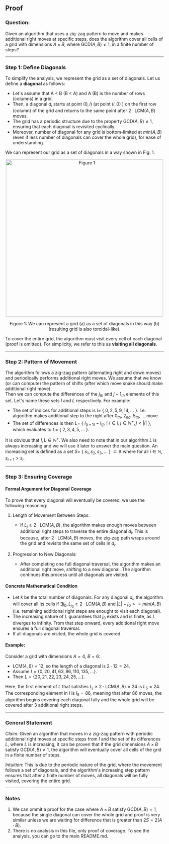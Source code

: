 ## Proof

### Question:
Given an algorithm that uses a zig-zag pattern to move and makes additional right moves at specific steps, does the algorithm cover all cells of a grid with dimensions $A \times B$, where $\text{GCD}(A, B) \neq 1$, in a finite number of steps?

---

### Step 1: Define Diagonals
To simplify the analysis, we represent the grid as a set of diagonals. Let us define a **diagonal** as follows:
- Let's assume that A < B (B < A) and A (B) is the number of rows (columns) in a grid. 
- Then, a diagonal $d_i$ starts at point $(0, i)$ (at point $(i, 0)$ ) on the first row (column) of the grid and returns to the same point after $2 \cdot \text{LCM}(A, B)$ moves. 
- The grid has a periodic structure due to the property $\text{GCD}(A, B) \neq 1$, ensuring that each diagonal is revisited cyclically.
- Moreover, number of diagonal for any grid is bottom-limited at $min(A, B)$ (even if less number of diagonals can cover the whole grid), for ease of understanding. 

We can represent our grid as a set of diagonals in a way shown in Fig. 1. 

<p align="center">
  <img src="https://github.com/user-attachments/assets/8677cf31-c3a4-4ebd-a6b9-68361d02c552" width="500" title="Figure 1">
</p>
<p align="center">Figure 1: We can represent a grid (a) as a set of diagonals in this way (b) (resulting grid is also toroidal-like).</p>

To cover the entire grid, the algorithm must visit every cell of each diagonal (proof is omitted). For simplicity, we refer to this as **visiting all diagonals**.

---

### Step 2: Pattern of Movement
The algorithm follows a zig-zag pattern (alternating right and down moves) and periodically performs additional right moves. We assume that we know (or can compute) the pattern of shifts (after which move snake should make additional right move). </br>
Then we can compute the differences of the $j_{th}$ and $j+1_{th}$ elements of this set. Let's name these sets $I$ and $L$ respectively. For example:
- The set of indices for additional steps is $I =$ { $0, 2, 5, 9, 14, ...$ }. I.e. algorithm makes additional step to the right after $0_{th}$, $2_{nd}$, $5_{th}$, ... move.
- The set of differences is then $L =$ { $i_{(j+1)} - i_{(j)} \mid i \in I, j \in \mathbb{N^+}, j < |I|$ }, which evaluates to $L =$ { $2, 3, 4, 5, ...$ }.

It is obvious that $I, L \in \mathbb{N^+}$.
We also need to note that in our algorithm $L$ is always increasing and we will use it later to answer the main question. 
An increasing set is defined as a set $S =$ { $s_1, s_2, s_3, \dots$ } $\subset \mathbb{R}$ where for all $i \in \mathbb{N}$, $s_{i+1} > s_i$.

---

### Step 3: Ensuring Coverage

#### Formal Argument for Diagonal Coverage
To prove that every diagonal will eventually be covered, we use the following reasoning:

1. Length of Movement Between Steps:
    - If $L_j \geq 2 \cdot \text{LCM}(A, B)$, the algorithm makes enough moves between additional right steps to traverse the entire diagonal $d_i$.
This is because, after $2 \cdot \text{LCM}(A, B)$ moves, the zig-zag path wraps around the grid and revisits the same set of cells in $d_i$.

2. Progression to New Diagonals:
    - After completing one full diagonal traversal, the algorithm makes an additional right move, shifting to a new diagonal.
The algorithm continues this process until all diagonals are visited.

#### **Concrete Mathematical Condition**
- Let $k$ be the total number of diagonals. For any diagonal $d_i$, the algorithm will cover all its cells if $\exists j_0, L_{j_{0}} \geq 2 \cdot \text{LCM}(A, B)$ and $|L| - j_0 >= min(A, B)$ (i.e. remaining additional right steps are enought to visit each diagonal).
- The increasing nature of $L$ guarantees that $j_0$ exists and is finite, as $L$ diverges to infinity. From that step onward, every additional right move ensures a full diagonal traversal.
- If all diagonals are visited, the whole grid is covered.

#### **Example**:
Consider a grid with dimensions $A = 4$, $B = 6$:  
- $\text{LCM}(4, 6) = 12$, so the length of a diagonal is $2 \cdot 12 = 24$.  
- Assume $I = \{0, 20, 41, 63, 86, 110, 135, \dots\}$.  
- Then $L = \{20, 21, 22, 23, 24, 25, \dots\}$.  

Here, the first element of $L$ that satisfies $L_j \geq 2 \cdot \text{LCM}(A, B) = 24$ is $L_5 = 24$. The corresponding element in $I$ is $I_5 = 86$, meaning that after 86 moves, the algorithm begins covering each diagonal fully and the whole grid will be covered after 3 additional right steps.


---

### General Statement

*Claim*: Given an algorithm that moves in a zig-zag pattern with periodic additional right moves at specific steps from $I$ and the set of its differences $L$, where $L$ is increasing, it can be proven that if the grid dimensions $A \times B$ satisfy $\text{GCD}(A, B) \neq 1$, the algorithm will eventually cover all cells of the grid in a finite number of steps. </br>

*Intuition*: This is due to the periodic nature of the grid, where the movement follows a set of diagonals, and the algorithm's increasing step pattern ensures that after a finite number of moves, all diagonals will be fully visited, covering the entire grid.



---

### Notes
1. We can ommit a proof for the case where $A \times B$ satisfy $\text{GCD}(A, B) = 1$, because the single diagonal can cover the whole grid and proof is very similar unless we are waiting for difference that is greater than $2S = 2(A \cdot B)$.
2. There is no analysis in this file, only proof of coverage. To see the analysis, you can go to the main README.md. 
